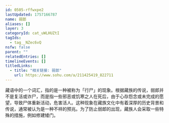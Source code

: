 ```yaml
---
id: 0505-rffwxpe2
lastUpdated: 1757166787
name: 弱郎
aliases: []
layer: 3
categoryId: cat_uWLHUZtI
tagIds:
  - tag__NZec6vQ
nsfw: false
parent: ""
relatedEntries: []
timelineEvents: []
titledLinks:
  - title: "相关链接: 弱郎"
    url: https://www.sohu.com/a/211425419_822711
---
```


藏语中的一个词汇，指的是一种被称为「行尸」的现象。根据藏族的传说，弱郎并不是复活或诈尸，而是指一些邪恶或饥寒之人在死后，由于心存怨念或未完成的愿望，导致尸体重新活动，危害活人。这种现象在藏族文化中有着深厚的历史背景和传说，通常被认为是一种不祥的预兆。为了防止弱郎的出现，藏族人会采取一些特殊的措施，例如修建矮门。